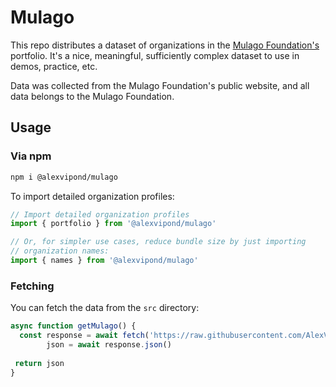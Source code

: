 # Mulago

This repo distributes a dataset of organizations in the [Mulago Foundation's](https://www.mulagofoundation.org) portfolio. It's a nice, meaningful, sufficiently complex dataset to use in demos, practice, etc.

Data was collected from the Mulago Foundation's public website, and all data belongs to the Mulago Foundation.


## Usage

### Via npm

```bash
npm i @alexvipond/mulago
```

To import detailed organization profiles:

```ts
// Import detailed organization profiles
import { portfolio } from '@alexvipond/mulago'

// Or, for simpler use cases, reduce bundle size by just importing
// organization names:
import { names } from '@alexvipond/mulago'
```


### Fetching

You can fetch the data from the `src` directory:

```js
async function getMulago() {
  const response = await fetch('https://raw.githubusercontent.com/AlexVipond/mulago/main/src/portfolio.json'),
        json = await response.json()
 
 return json
}
```

